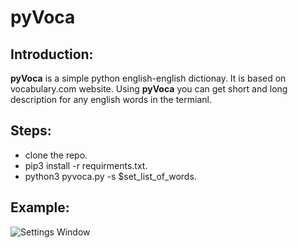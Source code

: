 # pyVoca
## Introduction:
**pyVoca** is a simple python english-english dictionay. It is based on vocabulary.com website.
Using **pyVoca** you can get short and long description for any english words in the termianl.

## Steps:
  - clone the repo.
  - pip3 install -r requirments.txt.
  - python3 pyvoca.py -s $set_list_of_words.

## Example:
![Settings Window](https://github.com/islamTaha12/pyVoca/blob/master/Screenshot.png)


